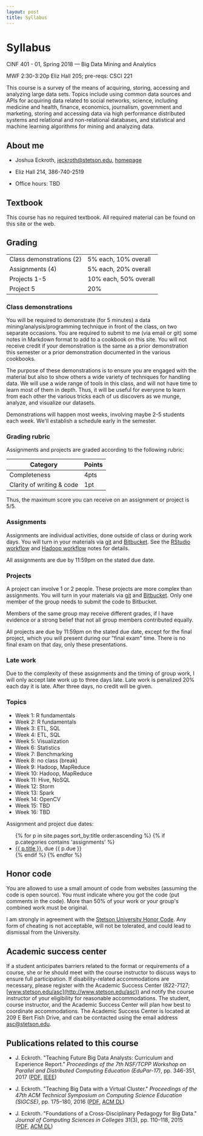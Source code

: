 ```yaml
---
layout: post
title: Syllabus
---
```


# Syllabus

CINF 401 - 01, Spring 2018 &mdash; Big Data Mining and Analytics

MWF 2:30-3:20p Eliz Hall 205; pre-reqs: CSCI 221

This course is a survey of the means of acquiring, storing, accessing and analyzing large data sets. Topics include using common data sources and APIs for acquiring data related to social networks, science, including medicine and health, finance, economics, journalism, government and marketing, storing and accessing data via high performance distributed systems and relational and non-relational databases, and statistical and machine learning algorithms for mining and analyzing data.

## About me

- Joshua Eckroth, [jeckroth@stetson.edu](mailto:jeckroth@stetson.edu), [homepage](http://www2.stetson.edu/~jeckroth/)

- Eliz Hall 214, 386-740-2519

- Office hours: TBD

## Textbook

This course has no required textbook. All required material can be found on this site or the web.

## Grading

<table>
<tr><td>Class demonstrations (2)</td><td>5% each, 10% overall</td></tr>
<tr><td>Assignments (4)</td><td>5% each, 20% overall</td></tr>
<tr><td>Projects 1-5</td><td>10% each, 50% overall</td></tr>
<tr><td>Project 5</td><td>20%</td></tr>
</table>

### Class demonstrations

You will be required to demonstrate (for 5 minutes) a data mining/analysis/programming technique in front of the class, on two separate occasions. You are required to submit to me (via email or git) some notes in Markdown format to add to a cookbook on this site. You will not receive credit if your demonstration is the same as a prior demonstration this semester or a prior demonstration documented in the various cookbooks.

The purpose of these demonstrations is to ensure you are engaged with the material but also to show others a wide variety of techniques for handling data. We will use a wide range of tools in this class, and will not have time to learn most of them in depth. Thus, it will be useful for everyone to learn from each other the various tricks each of us discovers as we munge, analyze, and visualize our datasets.

Demonstrations will happen most weeks, involving maybe 2-5 students each week. We'll establish a schedule early in the semester.

### Grading rubric

Assignments and projects are graded according to the following rubric:

| Category | Points |
| -------- | ------ |
| Completeness | 4pts |
| Clarity of writing & code | 1pt |

Thus, the maximum score you can receive on an assignment or project is 5/5.

### Assignments

Assignments are individual activities, done outside of class or during work days. You will turn in your materials via [git](/cookbook/git.html) and [Bitbucket](http://bitbucket.org). See the [RStudio workflow](/notes/rstudio-workflow.html) and [Hadoop workflow](/notes/hadoop-workflow.html) notes for details.

All assignments are due by 11:59pm on the stated due date.

### Projects

A project can involve 1 or 2 people. These projects are more complex than assignments. You will turn in your materials via [git](/cookbook/git.html) and [Bitbucket](http://bitbucket.org). Only one member of the group needs to submit the code to Bitbucket.

Members of the same group may receive different grades, if I have evidence or a strong belief that not all group members contributed equally.

All projects are due by 11:59pm on the stated due date, except for the final project, which you will present during our "final exam" time. There is no final exam on that day, only these presentations.

### Late work

Due to the complexity of these assignments and the timing of group work, I will only accept late work up to three days late. Late work is penalized 20% each day it is late. After three days, no credit will be given.

### Topics

- Week 1: R fundamentals
- Week 2: R fundamentals
- Week 3: ETL, SQL
- Week 4: ETL, SQL
- Week 5: Visualization
- Week 6: Statistics
- Week 7: Benchmarking
- Week 8: no class (break)
- Week 9: Hadoop, MapReduce
- Week 10: Hadoop, MapReduce
- Week 11: Hive, NoSQL
- Week 12: Storm
- Week 13: Spark
- Week 14: OpenCV
- Week 15: TBD
- Week 16: TBD

Assignment and project due dates:

<ul>
{% for p in site.pages sort_by:title order:ascending %}
{% if p.categories contains 'assignments' %}
<li>
<a href="{{ p.url }}">{{ p.title }}</a>, due {{ p.due }}
</li>
{% endif %}
{% endfor %}
</ul>

## Honor code

You are allowed to use a small amount of code from websites (assuming the code is open source). You must indicate where you got the code (put comments in the code). More than 50% of your work or your group's combined work must be original.

I am strongly in agreement with the [Stetson University Honor Code](http://www.stetson.edu/other/honor-system/). Any form of cheating is not acceptable, will not be tolerated, and could lead to dismissal from the University.

## Academic success center

If a student anticipates barriers related to the format or requirements of a course, she or he should meet with the course instructor to discuss ways to ensure full participation. If disability-related accommodations are necessary, please register with the Academic Success Center (822-7127; [www.stetson.edu/asc](http://www.stetson.edu/asc)) and notify the course instructor of your eligibility for reasonable accommodations. The student, course instructor, and the Academic Success Center will plan how best to coordinate accommodations. The Academic Success Center is located at 209 E Bert Fish Drive, and can be contacted using the email address [asc@stetson.edu](mailto:asc@stetson.edu).

## Publications related to this course

- J. Eckroth. "Teaching Future Big Data Analysts: Curriculum and Experience Report." *Proceedings of the 7th NSF/TCPP Workshop on Parallel and Distributed Computing Education (EduPar-17)*, pp. 346-351, 2017 ([PDF](http://www2.stetson.edu/~jeckroth/downloads/eckroth-edupar-17.pdf), [IEEE](http://ieeexplore.ieee.org/abstract/document/7965066/))


- J. Eckroth. "Teaching Big Data with a Virtual Cluster." *Proceedings of the 47th ACM Technical Symposium on Computing Science Education (SIGCSE)*, pp. 175–180, 2016 ([PDF](http://www2.stetson.edu/~jeckroth/downloads/eckroth-sigcse-2016.pdf), [ACM DL](http://dl.acm.org/citation.cfm?id=2844651))

- J. Eckroth. "Foundations of a Cross-Disciplinary Pedagogy for Big Data." *Journal of Computing Sciences in Colleges* 31(3), pp. 110–118, 2015 ([PDF](http://www2.stetson.edu/~jeckroth/downloads/eckroth-big-data-pedagogy-ccsc-eastern-2015-final.pdf), [ACM DL](http://dl.acm.org/citation.cfm?id=2835394))

